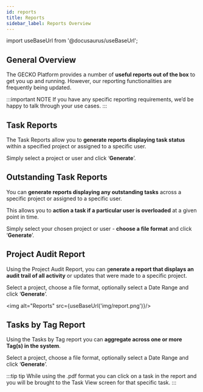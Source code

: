 ```yaml
---
id: reports
title: Reports
sidebar_label: Reports Overview
---
```


import useBaseUrl from '@docusaurus/useBaseUrl';

## General Overview 

The GECKO Platform provides a number of **useful reports out of the box** to get you up and running. However, our reporting functionalities are frequently being updated.

:::important NOTE
If you have any specific reporting requirements, we’d be happy to talk through your use cases.
:::


## Task Reports

The Task Reports allow you to **generate reports displaying task status** within a specified project or assigned to a specific user.

Simply select a project or user and click ‘**Generate**’.


## Outstanding Task Reports

You can **generate reports displaying any outstanding tasks** across a specific project or assigned to a specific user. 

This allows you to **action a task if a particular user is overloaded** at a given point in time.

Simply select your chosen project or user - **choose a file format** and click ‘**Generate**’.


## Project Audit Report

Using the Project Audit Report, you can g**enerate a report that displays an audit trail of all activity** or updates that were made to a specific project. 

Select a project, choose a file format, optionally select a Date Range and click ‘**Generate**’.


<img alt="Reports" src={useBaseUrl('img/report.png')}/>

## Tasks by Tag Report

Using the Tasks by Tag report you can **aggregate across one or more Tag(s) in the system**.  

Select a project, choose a file format, optionally select a Date Range and click ‘**Generate**’.

:::tip tip 
While using the .pdf format you can click on a task in the report and you will be brought to the Task View screen for that specific task.
:::
